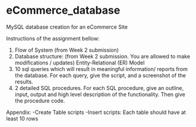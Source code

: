 # eCommerce_database
MySQL database creation for an eCommerce Site

Instructions of the assignment bellow:
1. Flow of System (from Week 2 submission)
2. Database structure: (from Week 2 submission. You are allowed to make modifications /  updates) Entity-Relational (ER) Model
3. 10 sql queries which will result in meaningful information/ reports from the database. For each query, give the script, and a screenshot of the results.
4. 2 detailed SQL procedures. For each SQL procedure, give an outline, input, output and high level description of the functionality. Then give the procedure code.

Appendix:
 -Create Table scripts
 -Insert scripts: Each table should have at least 10 rows
